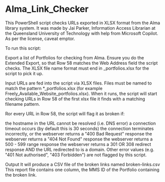 # Alma_Link_Checker

This PowerShell script checks URLs exported in XLSX format from the Alma library system. It was made by Jai Parker, Information Access Librarian at the Queensland University of Technology with help from Microsoft Copilot. As per the license, caveat emptor.

To run this script:

Export a list of Portfolios for checking from Alma. Ensure you do the Extended Export, so that Row 58 matches the Web Address field the script checks.  The XLSX file name format must end in _portfolios.xlsx for the script to pick it up.

Input
URLs are fed into the script via XLSX files. Files must be named to match the pattern *_portfolios.xlsx (for example Freely_Available_Website_portfolios.xlsx). When it runs, the script will start checking URLs in Row 58 of the first xlsx file it finds with a matching filename pattern.

Ror every URL in Row 58, the script will flag it as broken if:

the hostname in the URL cannot be resolved (i.e. DNS error)
a connection timeout occurs (by default this is 30 seconds)
the connection terminates incorrectly, or
the webserver returns a "400 Bad Request" response
the webserver returns a "404 Not Found" response
the webserver returns a 500 - 599 range response
the webserver returns a 301 OR 308 redirect response AND the URL redirected to is a domain.
Other error values (e.g. "401 Not authorised", "403 Forbidden") are not flagged by this script.

Output
It will produce a CSV file of the broken links named broken-links.csv
This report file contains one column, the MMS ID of the Portfolio containing the broken link.
